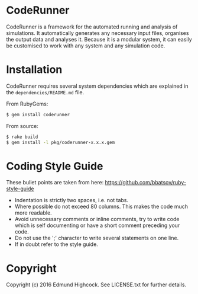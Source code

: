 CodeRunner
==========

CodeRunner is a framework for the automated running and analysis of
simulations. It automatically generates any necessary input files, organises
the output data and analyses it. Because it is a modular system, it can easily
be customised to work with any system and any simulation code.

Installation
============

CodeRunner requires several system dependencies which are explained in the
`dependencies/README.md` file.

From RubyGems:

```bash
$ gem install coderunner
```

From source:

```bash
$ rake build
$ gem install -l pkg/coderunner-x.x.x.gem
```

Coding Style Guide
==================

These bullet points are taken from here: https://github.com/bbatsov/ruby-style-guide

* Indentation is strictly two spaces, i.e. not tabs.
* Where possible do not exceed 80 columns. This makes the code much more
  readable.
* Avoid unnecessary comments or inline comments, try to write code which is
  self documenting or have a short comment preceding your code.
* Do not use the ';' character to write several statements on one line.
* If in doubt refer to the style guide.

Copyright
=========

Copyright (c) 2016 Edmund Highcock. See LICENSE.txt for further details.

